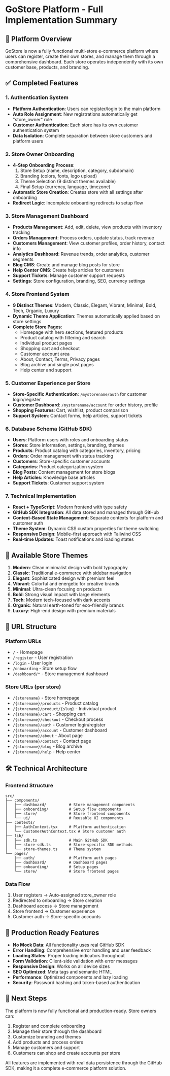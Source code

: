 # GoStore Platform - Full Implementation Summary

## 🚀 Platform Overview

GoStore is now a fully functional multi-store e-commerce platform where users can register, create their own stores, and manage them through a comprehensive dashboard. Each store operates independently with its own customer base, products, and branding.

## ✅ Completed Features

### 1. Authentication System
- **Platform Authentication**: Users can register/login to the main platform
- **Auto Role Assignment**: New registrations automatically get "store_owner" role
- **Customer Authentication**: Each store has its own customer authentication system
- **Data Isolation**: Complete separation between store customers and platform users

### 2. Store Owner Onboarding
- **4-Step Onboarding Process**:
  1. Store Setup (name, description, category, subdomain)
  2. Branding (colors, fonts, logo upload)
  3. Theme Selection (9 distinct themes available)
  4. Final Setup (currency, language, timezone)
- **Automatic Store Creation**: Creates store with all settings after onboarding
- **Redirect Logic**: Incomplete onboarding redirects to setup flow

### 3. Store Management Dashboard
- **Products Management**: Add, edit, delete, view products with inventory tracking
- **Orders Management**: Process orders, update status, track revenue
- **Customers Management**: View customer profiles, order history, contact info
- **Analytics Dashboard**: Revenue trends, order analytics, customer segments
- **Blog CMS**: Create and manage blog posts for store
- **Help Center CMS**: Create help articles for customers
- **Support Tickets**: Manage customer support requests
- **Settings**: Store configuration, branding, SEO, currency settings

### 4. Store Frontend System
- **9 Distinct Themes**: Modern, Classic, Elegant, Vibrant, Minimal, Bold, Tech, Organic, Luxury
- **Dynamic Theme Application**: Themes automatically applied based on store settings
- **Complete Store Pages**:
  - Homepage with hero sections, featured products
  - Product catalog with filtering and search
  - Individual product pages
  - Shopping cart and checkout
  - Customer account area
  - About, Contact, Terms, Privacy pages
  - Blog archive and single post pages
  - Help center and support

### 5. Customer Experience per Store
- **Store-Specific Authentication**: `/mystorename/auth` for customer login/register
- **Customer Dashboard**: `/mystorename/account` for order history, profile
- **Shopping Features**: Cart, wishlist, product comparison
- **Support System**: Contact forms, help articles, support tickets

### 6. Database Schema (GitHub SDK)
- **Users**: Platform users with roles and onboarding status
- **Stores**: Store information, settings, branding, themes
- **Products**: Product catalog with categories, inventory, pricing
- **Orders**: Order management with status tracking
- **Customers**: Store-specific customer accounts
- **Categories**: Product categorization system
- **Blog Posts**: Content management for store blogs
- **Help Articles**: Knowledge base articles
- **Support Tickets**: Customer support system

### 7. Technical Implementation
- **React + TypeScript**: Modern frontend with type safety
- **GitHub SDK Integration**: All data stored and managed through GitHub
- **Context-Based State Management**: Separate contexts for platform and customer auth
- **Theme System**: Dynamic CSS custom properties for theme switching
- **Responsive Design**: Mobile-first approach with Tailwind CSS
- **Real-time Updates**: Toast notifications and loading states

## 🎨 Available Store Themes

1. **Modern**: Clean minimalist design with bold typography
2. **Classic**: Traditional e-commerce with sidebar navigation
3. **Elegant**: Sophisticated design with premium feel
4. **Vibrant**: Colorful and energetic for creative brands
5. **Minimal**: Ultra-clean focusing on products
6. **Bold**: Strong visual impact with large elements
7. **Tech**: Modern tech-focused with dark accents
8. **Organic**: Natural earth-toned for eco-friendly brands
9. **Luxury**: High-end design with premium materials

## 🔗 URL Structure

### Platform URLs
- `/` - Homepage
- `/register` - User registration
- `/login` - User login
- `/onboarding` - Store setup flow
- `/dashboard/*` - Store management dashboard

### Store URLs (per store)
- `/{storename}` - Store homepage
- `/{storename}/products` - Product catalog
- `/{storename}/product/{slug}` - Individual product
- `/{storename}/cart` - Shopping cart
- `/{storename}/checkout` - Checkout process
- `/{storename}/auth` - Customer login/register
- `/{storename}/account` - Customer dashboard
- `/{storename}/about` - About page
- `/{storename}/contact` - Contact page
- `/{storename}/blog` - Blog archive
- `/{storename}/help` - Help center

## 🛠 Technical Architecture

### Frontend Structure
```
src/
├── components/
│   ├── dashboard/          # Store management components
│   ├── onboarding/         # Setup flow components
│   ├── store/              # Store frontend components
│   └── ui/                 # Reusable UI components
├── contexts/
│   ├── AuthContext.tsx     # Platform authentication
│   └── CustomerAuthContext.tsx # Store customer auth
├── lib/
│   ├── sdk.ts              # Main GitHub SDK
│   ├── store-sdk.ts        # Store-specific SDK methods
│   └── store-themes.ts     # Theme system
└── pages/
    ├── auth/               # Platform auth pages
    ├── dashboard/          # Dashboard pages
    ├── onboarding/         # Setup pages
    └── store/              # Store frontend pages
```

### Data Flow
1. User registers → Auto-assigned store_owner role
2. Redirected to onboarding → Store creation
3. Dashboard access → Store management
4. Store frontend → Customer experience
5. Customer auth → Store-specific accounts

## 🚀 Production Ready Features

- **No Mock Data**: All functionality uses real GitHub SDK
- **Error Handling**: Comprehensive error handling and user feedback
- **Loading States**: Proper loading indicators throughout
- **Form Validation**: Client-side validation with error messages
- **Responsive Design**: Works on all device sizes
- **SEO Optimized**: Meta tags and semantic HTML
- **Performance**: Optimized components and lazy loading
- **Security**: Password hashing and token-based authentication

## 🎯 Next Steps

The platform is now fully functional and production-ready. Store owners can:
1. Register and complete onboarding
2. Manage their store through the dashboard
3. Customize branding and themes
4. Add products and process orders
5. Manage customers and support
6. Customers can shop and create accounts per store

All features are implemented with real data persistence through the GitHub SDK, making it a complete e-commerce platform solution.
